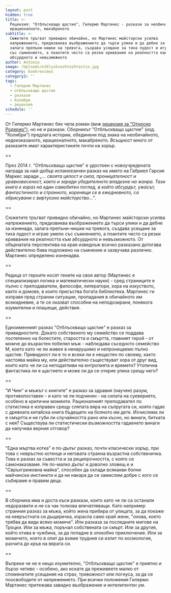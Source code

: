 ```yaml
---
layout: post
hidden: true
title: >-
  Рецензия: "Отблъскващо щастие", Гилермо Мартинес - разкази за необичайното,
  ирационалното, макабреното
subtitle: >-
  Сюжетите тръгват привидно обичайно, но Мартинес майсторски усилва
  напрежението, предизвиква въображението да търси улики и да дебне за изненади,
  залага препъни-нишки на тревога, създава усещане за тиха лудост и играе умело
  със съмнението, а поантите често са резки криввания на реалността към
  абсурдното и невъзможното
author: Antonia
image: /Uploads/otblyskvashtoshtastie.jpg
category: bookreviews
category2: ''
tags:
  - Гилером Мартинес
  - отблъскващо щастие
  - разкази
  - Колибри
  - рецензия
schedule: ''
---
```

От Гилермо Мартинес бях чела роман (виж [рецензия за "Относно Родерер"](https://literaturnirazgovori.com/bookreviews/2019/01/24/11-01-%D1%80%D0%B5%D1%86%D0%B5%D0%BD%D0%B7%D0%B8%D1%8F-%D0%B3%D0%B8%D0%BB%D0%B5%D1%80%D0%BC%D0%BE-%D0%BC%D0%B0%D1%80%D1%82%D0%B8%D0%BD%D0%B5%D1%81-%D0%BE%D1%82%D0%BD%D0%BE%D1%81%D0%BD%D0%BE-%D1%80%D0%BE%D0%B4%D0%B5%D1%80%D0%B5%D1%80.html)), но не и разкази. Сборникът "Отблъскващо щастие" (изд. "Колибри") предлага истории, обединени под знака на необичайното, недоизказаното, ирационалното, макабреното. Всъщност много от разказите имат характеристиките почти на хорър. 

\==

През 2014 г. "Отблъскващо щастие" е удостоен с новоучредената награда за най-добър испаноезичен разказ на името на Габриел Гарсия Маркес заради _„... своята цялост и сила, проницателност и уравновесеност, както и заради убедителното владеене на жанра. Тази книга е израз на един самобитен поглед, в който абсурдът, ужасът, фантастичното и странното, коренящи се в ежедневното, са обрисувани с виртуозно майсторство...”_. 

\==

Сюжетите тръгват привидно обичайно, но Мартинес майсторски усилва напрежението, предизвиква въображението да търси улики и да дебне за изненади, залага препъни-нишки на тревога, създава усещане за тиха лудост и играе умело със съмнението, а поантите често са резки криввания на реалността към абсурдното и невъзможното. От обърнатата перспектива на края изведнъж всичко разказано дотогава действително бива подложено на съмнение и зазвучава различно. Мартинес определено изненадва. 

\==

Редица от героите носят гените на своя автор (Мартинес е специализирал логика и математически науки) - сред страниците е пълно с преподаватели, философи, литератори, хора на изкуството, както и домове, в които присъства богата библиотека. Мартинес ги изправя пред странни ситуации, пропадания в обичайното им всекидневие, а те се оказват способни на неподозирани, понякога изумителни и плашещи, действия.

\==

Едноименният разказ "Отблъскващо щастие" е разказ за привидностите. Докато собственото му семейство се поддава постепенно на болестите, старостта и смъртта, главният герой - от момче до възрастен побелял мъж - наблюдава съседното семейство М, което като че ли живее в ненарушимо и непроницаемо пълно щастие. Привидност ли е то и всеки ли е нещастен по своему, както настоява майка му, или действително съществуват хора от друг вид, които като че ли са неподатливи на ентропията и времето? Утопична фантастика ли е щастието и може ли да се открие улика срещу него?

\==

"И Чинг' и мъжът с книгите" е разказ за здравия (научен) разум, противопоставен - и като че ли подчинен - на силата на суеверието, особено в критични моменти. Рационалният преподавател по статистика е изправен срещу сляпата вяра на съпругата си, която гадае с древната китайска книга бъдещето на болното им дете. Изчислима ли е смъртта и не губи ли случайността рано или късно, но винаги, битката с нея? Съществува ли статистически възможността гадаенето винаги да налучква верния отговор?

\==

"Една мъртва котка" е по-дълъг разказ, почти класически хорър, при това с невръстно котенце и неговата странна възрастна собственичка. Това е разказ за съвестта и за реципрочността, с която се самонаказваме. Не по-малко дълъг и доволно зловещ е и "Свръхгрижовна майка", способен да охлади всякакви болни майчински инстинкти и да ни накара да се замислим добре с кого се събираме и правим деца. 

\==

В сборника има и доста къси разкази, които като че ли са останали недоразвити и не са чак толкова впечатляващи. Като например странния разказ за мъжа, който жена прибира от улицата, за да покаже на невръстната си дъщеричка, израсла само край жени, "онова, което трябва да види всяко момиче". Или разказа за последните мигове на Троцки. Или за мъжа, поръчал собствената си смърт. Или за другия, който отива в чужбина, за да попадне в злокобно приключение. Или за момичето, което в опит да вземе трудния си изпит по космология, разчита до кръв на вярата си.

\==

Въпреки че не е нещо изумително, "Отблъскващо щастие" е приятно и бързо четиво - особено, ако искате да преживеете малко от споменатите усещания на страх, тревожност или погнуса, за да се поосвободите от напрежението. При всички положения Гилермо Мартинес притежава завидно въображение и интелигентен ум.
